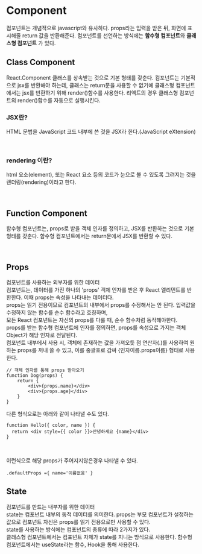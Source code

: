 # Component
컴포넌트는 개념적으로 javascript와 유사하다. props라는 입력을 받은 뒤, 화면에 표시해줄 return 값을 반환해준다.
컴포넌트를 선언하는 방식에는 <strong>함수형 컴포넌트</strong>와 <strong>클래스형 컴포넌트</strong> 가 있다.
<br>

## Class Component
React.Component 클래스를 상속받는 것으로 기본 형태를 갖춘다.
컴포넌트는 기본적으로 jsx를 반환해야 하는데, 클래스는 return문을 사용할 수 없기에 클래스형 컴포넌트에서는 jsx를 반환하기 위해 render()함수를 사용한다.
리액트의 경우 클래스형 컴포넌트의 render()함수를 자동으로 실행시킨다.
<br>


### JSX란?
HTML 문법을 JavaScript 코드 내부에 쓴 것을 JSX라 한다.(JavaScript eXtension)

<br>


### rendering 이란?
html 요소(element), 또는 React 요소 등의 코드가 눈으로 볼 수 있도록 그려지는 것을 렌더링(rendering)이라고 한다.

<br>

	
## Function Component
함수형 컴포넌트는, props로 받을 객체 인자를 정의하고, JSX를 반환하는 것으로 기본 형태를 갖춘다.
함수형 컴포넌트에서는 return문에서 JSX를 반환할 수 있다.

<br>

## Props 
컴포넌트를 사용하는 외부자를 위한 데이터<br>
컴포넌트는, 데이터를 가진 하나의 'props' 객체 인자를 받은 후 React 엘리먼트를 반환한다. 이때 props는 속성을 나타내는 데이터다.<br>
props는 읽기 전용이므로 컴포넌트의 내부에서 props를 수정해서는 안 된다. 입력값을 수정하지 않는 함수를 순수 함수라고 호칭하며,<br> 
모든 React 컴포넌트는 자신의 props를 다룰 때, 순수 함수처럼 동작해야한다.<br>
props를 받는 함수형 컴포넌트에 인자를 정의하면, props를 속성으로 가지는 객체 Object가 해당 인자로 전달된다. <br>
컴포넌트 내부에서 사용 시, 객체에 존재하는 값을 가져오듯 점 연산자(.)를 사용하여 원하는 props를 꺼내 쓸 수 있고, 이를 중괄호로 감싸 {인자이름.props이름} 형태로 사용한다.

```
// 객체 인자를 통해 props 받아오기
function Dog(props) {
	return {
		<div>{props.name}</div>
		<div>{props.age}</div>
	}
}
```
다른 형식으로는 아래와 같이 나타낼 수도 있다.
```
function Hello({ color, name }) {
  return <div style={{ color }}>안녕하세요 {name}</div>
}
```
<br>

이런식으로 해당 props가 주어지지않은경우 나타낼 수 있다.
```
.defaultProps ={ name='이름없음' }
```


## State
컴포넌트를 만드는 내부자를 위한 데이터<br>
state는 컴포넌트 내부의 동적 데이터를 의미한다. props는 부모 컴포넌트가 설정하는 값으로 컴포넌트 자신은 props를 읽기 전용으로만 사용할 수 있다.<br>
state를 사용하는 방식에는 컴포넌트의 종류에 따라 2가지가 있다. <br>
클래스형 컴포넌트에서는 컴포넌트 자체가 state를 지니는 방식으로 사용한다. 함수형 컴포넌트에서는 useState라는 함수, Hook을 통해 사용한다.<br>












